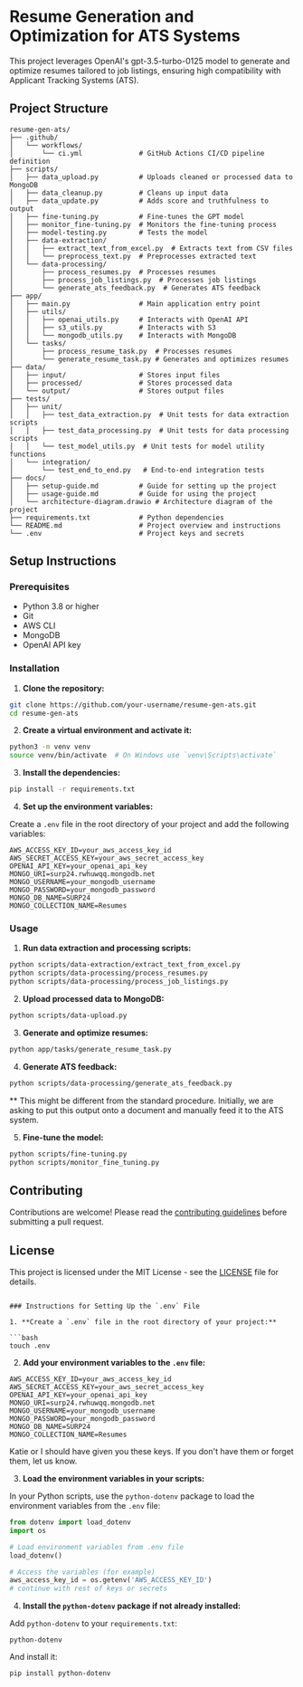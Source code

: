 # Resume Generation and Optimization for ATS Systems

This project leverages OpenAI's gpt-3.5-turbo-0125 model to generate and optimize resumes tailored to job listings, ensuring high compatibility with Applicant Tracking Systems (ATS).

## Project Structure

```
resume-gen-ats/
├── .github/
│   └── workflows/
│       └── ci.yml              # GitHub Actions CI/CD pipeline definition
├── scripts/
│   ├── data_upload.py          # Uploads cleaned or processed data to MongoDB
│   ├── data_cleanup.py         # Cleans up input data
│   ├── data_update.py          # Adds score and truthfulness to output 
│   ├── fine-tuning.py          # Fine-tunes the GPT model
│   ├── monitor_fine-tuning.py  # Monitors the fine-tuning process
│   ├── model-testing.py        # Tests the model
│   ├── data-extraction/
│   │   ├── extract_text_from_excel.py  # Extracts text from CSV files
│   │   └── preprocess_text.py  # Preprocesses extracted text
│   └── data-processing/
│       ├── process_resumes.py  # Processes resumes
│       ├── process_job_listings.py  # Processes job listings
│       └── generate_ats_feedback.py  # Generates ATS feedback
├── app/
│   ├── main.py                 # Main application entry point
│   ├── utils/
│   │   ├── openai_utils.py     # Interacts with OpenAI API
│   │   ├── s3_utils.py         # Interacts with S3
│   │   └── mongodb_utils.py    # Interacts with MongoDB
│   └── tasks/
│       ├── process_resume_task.py  # Processes resumes
│       └── generate_resume_task.py # Generates and optimizes resumes
├── data/
│   ├── input/                  # Stores input files
│   ├── processed/              # Stores processed data
│   └── output/                 # Stores output files
├── tests/
│   ├── unit/
│   │   ├── test_data_extraction.py  # Unit tests for data extraction scripts
│   │   ├── test_data_processing.py  # Unit tests for data processing scripts
│   │   └── test_model_utils.py  # Unit tests for model utility functions
│   └── integration/
│       └── test_end_to_end.py   # End-to-end integration tests
├── docs/
│   ├── setup-guide.md          # Guide for setting up the project
│   ├── usage-guide.md          # Guide for using the project
│   └── architecture-diagram.drawio # Architecture diagram of the project
├── requirements.txt            # Python dependencies
└── README.md                   # Project overview and instructions
└── .env                        # Project keys and secrets
```

## Setup Instructions

### Prerequisites

- Python 3.8 or higher
- Git
- AWS CLI
- MongoDB
- OpenAI API key

### Installation

1. **Clone the repository:**

```bash
git clone https://github.com/your-username/resume-gen-ats.git
cd resume-gen-ats
```

2. **Create a virtual environment and activate it:**

```bash
python3 -m venv venv
source venv/bin/activate  # On Windows use `venv\Scripts\activate`
```

3. **Install the dependencies:**

```bash
pip install -r requirements.txt
```

4. **Set up the environment variables:**

Create a `.env` file in the root directory of your project and add the following variables:

```plaintext
AWS_ACCESS_KEY_ID=your_aws_access_key_id
AWS_SECRET_ACCESS_KEY=your_aws_secret_access_key
OPENAI_API_KEY=your_openai_api_key
MONGO_URI=surp24.rwhuwqq.mongodb.net
MONGO_USERNAME=your_mongodb_username
MONGO_PASSWORD=your_mongodb_password
MONGO_DB_NAME=SURP24
MONGO_COLLECTION_NAME=Resumes
```

### Usage

1. **Run data extraction and processing scripts:**

```bash
python scripts/data-extraction/extract_text_from_excel.py
python scripts/data-processing/process_resumes.py
python scripts/data-processing/process_job_listings.py
```

2. **Upload processed data to MongoDB:**

```bash
python scripts/data-upload.py
```

3. **Generate and optimize resumes:**

```bash
python app/tasks/generate_resume_task.py
```

4. **Generate ATS feedback:**

```bash
python scripts/data-processing/generate_ats_feedback.py
```

** This might be different from the standard procedure. Initially, we are asking to put this output onto a document and manually feed it to the ATS system. 

5. **Fine-tune the model:**

```bash
python scripts/fine-tuning.py
python scripts/monitor_fine_tuning.py
```

## Contributing

Contributions are welcome! Please read the [contributing guidelines](CONTRIBUTING.md) before submitting a pull request.

## License

This project is licensed under the MIT License - see the [LICENSE](LICENSE) file for details.
```

### Instructions for Setting Up the `.env` File

1. **Create a `.env` file in the root directory of your project:**

```bash
touch .env
```

2. **Add your environment variables to the `.env` file:**

```plaintext
AWS_ACCESS_KEY_ID=your_aws_access_key_id
AWS_SECRET_ACCESS_KEY=your_aws_secret_access_key
OPENAI_API_KEY=your_openai_api_key
MONGO_URI=surp24.rwhuwqq.mongodb.net 
MONGO_USERNAME=your_mongodb_username
MONGO_PASSWORD=your_mongodb_password
MONGO_DB_NAME=SURP24
MONGO_COLLECTION_NAME=Resumes
```

Katie or I should have given you these keys. If you don't have them or forget them, let us know. 

3. **Load the environment variables in your scripts:**

In your Python scripts, use the `python-dotenv` package to load the environment variables from the `.env` file:

```python
from dotenv import load_dotenv
import os

# Load environment variables from .env file
load_dotenv()

# Access the variables (for example)
aws_access_key_id = os.getenv('AWS_ACCESS_KEY_ID')
# continue with rest of keys or secrets
```

4. **Install the `python-dotenv` package if not already installed:**

Add `python-dotenv` to your `requirements.txt`:

```plaintext
python-dotenv
```

And install it:

```bash
pip install python-dotenv
```

